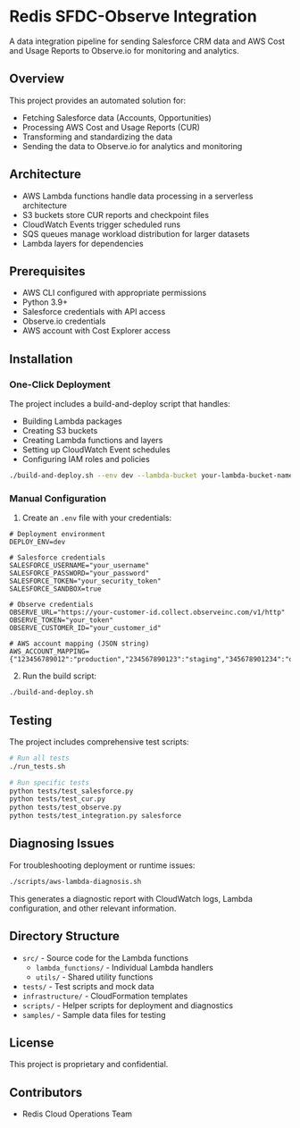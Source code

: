 # Redis SFDC-Observe Integration

A data integration pipeline for sending Salesforce CRM data and AWS Cost and Usage Reports to Observe.io for monitoring and analytics.

## Overview

This project provides an automated solution for:

- Fetching Salesforce data (Accounts, Opportunities) 
- Processing AWS Cost and Usage Reports (CUR)
- Transforming and standardizing the data
- Sending the data to Observe.io for analytics and monitoring

## Architecture

- AWS Lambda functions handle data processing in a serverless architecture
- S3 buckets store CUR reports and checkpoint files
- CloudWatch Events trigger scheduled runs
- SQS queues manage workload distribution for larger datasets
- Lambda layers for dependencies

## Prerequisites

- AWS CLI configured with appropriate permissions
- Python 3.9+
- Salesforce credentials with API access
- Observe.io credentials
- AWS account with Cost Explorer access

## Installation

### One-Click Deployment

The project includes a build-and-deploy script that handles:
- Building Lambda packages
- Creating S3 buckets
- Creating Lambda functions and layers
- Setting up CloudWatch Event schedules
- Configuring IAM roles and policies

```bash
./build-and-deploy.sh --env dev --lambda-bucket your-lambda-bucket-name --cur-bucket your-cur-bucket-name
```

### Manual Configuration

1. Create an `.env` file with your credentials:

```
# Deployment environment
DEPLOY_ENV=dev

# Salesforce credentials
SALESFORCE_USERNAME="your_username"
SALESFORCE_PASSWORD="your_password"
SALESFORCE_TOKEN="your_security_token"
SALESFORCE_SANDBOX=true

# Observe credentials
OBSERVE_URL="https://your-customer-id.collect.observeinc.com/v1/http"
OBSERVE_TOKEN="your_token"
OBSERVE_CUSTOMER_ID="your_customer_id"

# AWS account mapping (JSON string)
AWS_ACCOUNT_MAPPING={"123456789012":"production","234567890123":"staging","345678901234":"development"}
```

2. Run the build script:

```bash
./build-and-deploy.sh
```

## Testing

The project includes comprehensive test scripts:

```bash
# Run all tests
./run_tests.sh

# Run specific tests
python tests/test_salesforce.py
python tests/test_cur.py
python tests/test_observe.py
python tests/test_integration.py salesforce
```

## Diagnosing Issues

For troubleshooting deployment or runtime issues:

```bash
./scripts/aws-lambda-diagnosis.sh
```

This generates a diagnostic report with CloudWatch logs, Lambda configuration, and other relevant information.

## Directory Structure

- `src/` - Source code for the Lambda functions
  - `lambda_functions/` - Individual Lambda handlers
  - `utils/` - Shared utility functions
- `tests/` - Test scripts and mock data
- `infrastructure/` - CloudFormation templates
- `scripts/` - Helper scripts for deployment and diagnostics
- `samples/` - Sample data files for testing

## License

This project is proprietary and confidential.

## Contributors

- Redis Cloud Operations Team